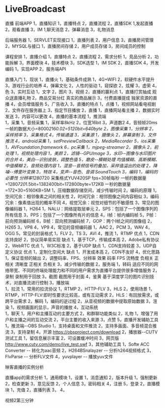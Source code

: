 # LiveBroadcast
直播
前端APP
1，直播知识
   1，直播特点
   2，直播流程
2，直播SDK
   1,发起直播
   2，观看直播
3，IM
   1,聊天消息
   2，弹幕消息
   3，礼物消息

后端服务器
1，SERVLET实现接口
   1，直播列表
   2，用户信息
   3，直播房间管理
2，MYSQL与接口
   1，直播房间存储
   2，用户成员存储
   3，房间成员的控制

课程安排
1，直播介绍
   1，直播特点
   2，直播流程
2，需求分析
   1，竞品分析
   2，功能拆解
   3，界面模块
   4，技术模块
3，SDK选型
   1，IM SDK
   2，直播SDK
4，开发编码
   1，实现APP
   2，服务端API

直播入门
1，现状 
   1，直播火
      1，基础条件成熟
         1，4G+WIFI
         2，软硬件水平提升
         3，游戏行业的培养
         4，弹幕文化
      2，人性的驱动
         1，窥探欲
         2，炫耀
         3，虚荣
         4，色
      3，实时互动
         1，文字
         2，图片
         3，视频
   2，直播的赢利点
      1，直播打赏抽成  观众送直播礼物
      2，商品交易分红  真实的商品展示
      3，付费直播提成  独家资源的直播
      4，会员增值服务
      5，广告收入
   3，直播的特点 
      1，点播
         1，视频网站看电视剧
         2，文件存在服务器上
         3，指定节目播放
      2，直播
         1，直播网站看主播
         2，数据实时发送
         3，内容可以更改
   4，直播的基本流程
      1，推流端  
         1，采集
            1，音频采集
               1，采样率8kHz 
               2，位宽16bit 
               3，声道数2
               4，音频帧20ms
               一帧的数据大小=8000*2*16*0.02=5120bit=640byte 
            2，图像采集
               1，分辨率
               2，采样频率
               3，采集格式
               4，传输通道
            3，采集源
               1，摄像头
               2，屏幕录制
               3，文件推流
            4，android采集
               1，setPreviewCallback
               2，MediaRecorder
            5，ios采集
               1，AVFoundation.framework
            6，pc采集
               1，mjpeg-streamer
               2，摄像头
         2，前处理
            1，视频处理内容
               1，美颜
               2，滤镜--GPUImage
               3，水印--图像与水印图片的合并
               4，美白--识别皮肤，调整色值
               5，磨皮--模糊处理 均值模糊、高斯模糊、中值模糊
            2，音频处理内容
               1，混音--音频信号的叠加，采样值溢出的处理
               2，降噪--傅里叶变换
               3，特效
               4，变声--音色、音调 SoundTouch
         3，编码
            1，编码的必要性
               分辨率1280*720
               采集格式YUV420SP
               fps=30帧每秒
               一帧的数据量=1280*720*1.5bit=1382400bit=172800byte=172KB
               一秒的数据量=172*30=5160KB=5M
               1，压缩数据存储空间，减少传输时间
            2，编码的原理
               1，空间冗余：相邻像素之间的相关性
               2，时间冗余：相邻图像之间内容相似
               3，编码冗余：像素值出现的概率不同
               4，视觉冗余：视觉对细节的不敏感性
            3，常见的图像编码器
               1，H264
                  1，NALU：网络提取层单元
                  2，SPS：包括了一个图像序列的所有信息
                  3，PPS；包括了一个图像所有片的信息
                  4，I帧：帧内编码帧
                  5，P帧：前向预测编码帧
                  6，B帧：双向预测编码帧
                  7，GOP：两个I帧之间的图像组
               2，H265
               3，VP8
               4，VP9
            4，常见的音频编码器
               1，AAC
               2，PCM
               3，WAV
               4，OGG
            5，常见的封装格式
               1，FLV
               2，TS
               3，AVI
         4，推流
            1，RTMP
               优点
               1，CDN支持良好
               2，协议简单易实现
               缺点
               1，基于TCP，传输成本高
               2，Adobe私有协议
            2，WebRTC
               优点
               1，W3C标准
               2，基于UDP
               缺点
               1，CDN支持较差
            3，UDP自定义协议
               优点
               1，定制化空间大
               缺点
               1，开发成本高
               2，CDN不友好
            4，优化思路
               1，保证音频的输出
               2，调整码率、FPS、分辨率
                  效果     码率    FPS
                  流畅度   负相关   正相关
                  清晰度   正相关   负相关
               3，减少传输的数据
      2，服务端
         1，转码
            适应不同的网络带宽、不同的终端处理能力和不同的用户需求为直播平台提供很多增值服务
         2，录制 
            录制用于回放
         3，截图 
            截图用于封面
         4，鉴黄
            基于深度学习的图片识别技术，对直播流进行控制
      3，播放端  
         1，拉流
            1，常用的拉流协议
               1，RTMP
               2，HTTP-FLV
               3，HLS
            2，使用场景
               1，RTMP，HTTP-FLV:即时性要求比较高，或有互动需求
               2，HLS：有回放需求，或跨平台需求
         2，解码
            1，编码的逆过程
            2，从音视频的数据中提取原始数据
         3，渲染
            1，视频画面的显示，声音的播放
      4，互动系统  
         1，聊天
            1，用户和主播互动的主要方式
            2，和群聊功能类似
         2，礼物
            1，增强了用户和主播之间的互动交流
            2，平台主要的收入来源
         3，点赞
   5，直播开发辅助工具
      1，推流端--OBS Studio
         1，支持桌面和文件推流
         2，支持多画面、多音频混合推流
         3，支持录制
         4，开源 https://obsproject.com/download
      2，播放器--CUTV测试工具
         1，留信息展示丰富
         2，可设置缓冲时间
         3，网页版 http://www.cutv.com/demo/live_test.swf
      3，其他辅助工具
         1，Softe ACC Converter -- 转化为aac音频
         2，H264BSnalayzer -- 分析h264视频格式
         3，FlvParse -- 分析FLV文件
         4，yuvplayer -- 播放yuv文件

映客直播的实例分析

直播app的需求分析
1，通用模块
   1，设置
      1，消息通知
      2，版本升级
         1，强制更新
         2，检查更新
      3，意见反馈
   2，个人信息
   3，密码相关
   4，注册
   5，登录
2，直播模块
   1，充值
   2，直播列表
   3，
   4，

视频2第三分钟